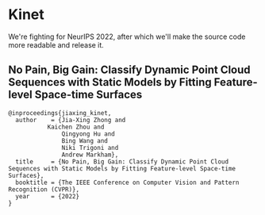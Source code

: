 # Kinet
We're fighting for NeurIPS 2022, after which we'll make the source code more readable and release it.

## No Pain, Big Gain: Classify Dynamic Point Cloud Sequences with Static Models by Fitting Feature-level Space-time Surfaces
```
@inproceedings{jiaxing_kinet,
  author    = {Jia-Xing Zhong and
	       Kaichen Zhou and
               Qingyong Hu and
               Bing Wang and
               Niki Trigoni and
               Andrew Markham},
  title     = {No Pain, Big Gain: Classify Dynamic Point Cloud Sequences with Static Models by Fitting Feature-level Space-time Surfaces},
  booktitle = {The IEEE Conference on Computer Vision and Pattern Recognition (CVPR)},
  year      = {2022}
}
```
